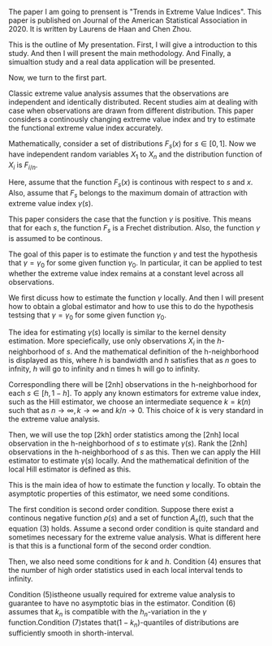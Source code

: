 The paper I am going to prensent is "Trends in Extreme Value Indices". This paper is published on Journal of the American Statistical Association in 2020. It is written by Laurens de Haan and Chen Zhou.


This is the outline of My presentation. First, I will give a introduction to this study. And then I will present the main methodology. And Finally, a simualtion study and a real data application will be presented.

Now, we turn to the first part.

Classic extreme value analysis assumes that the observations are independent and identically distributed. 
Recent studies aim at dealing with case when observations are drawn from different distribution. 
This paper considers a continously changing extreme value index and try to estimate the functional extreme value index accurately.


Mathematically, consider a set of distributions $F_s(x)$ for $s\in [0,1]$. Now  we have independent random variables $X_1$ to $X_n$ and the distribution function of $X_i$ is $F_{i/n}$.

Here, assume that the function $F_s(x)$ is continous with respect to $s$ and $x$. Also, assume that $F_s$ belongs to the maximum domain of attraction with extreme value index $\gamma(s)$.

This paper considers the case that the function $\gamma$ is positive. This means that for each $s$, the function $F_s$ is a Frechet distribution. Also,  the function $\gamma$ is assumed to be continous.

The goal of this paper is to estimate the function $\gamma$ and test the hypothesis that $\gamma=\gamma_0$ for some given function $\gamma_0$. In particular, it can be applied to test whether the extreme value index remains at a constant level across all observations.



We first dicuss how to estimate the function $\gamma$ locally. And then I will present how to obtain a global estimator and how to use this to do the hypothesis testsing that $\gamma=\gamma_0$ for some given function $\gamma_0$.


The idea for estimating $\gamma(s)$ locally is similar to the kernel density estimation. More speciefically, use only observations $X_i$ in the $h$-neighborhood of $s$. And the mathematical definition of the h-neighborhood is displayed as this, where $h$ is bandwidth and $h$ satisfies that as $n$ goes to infnity, $h$ will go to infinity and n times h will go to infinity.

Correspondling there will be [2nh] observations in the h-neighborhood for each $s\in [h,1-h]$. To apply any known estimators for extreme value index, such as the Hill estimator, we choose an intermediate sequence $k=k(n)$ such that as $n \to \infty, k \to \infty$ and $k/n\to 0$. This choice of $k$ is very standard in the extreme value analysis.

Then, we will use the top [2kh] order statistics among the [2nh] local observation in the h-neighborhood of $s$ to estimate $\gamma(s)$.  Rank the [2nh] observations in the h-neighborhood of $s$ as this. Then we can apply the Hill estimator to estimate $\gamma(s)$ locally. And the mathematical definition of the local Hill estimator is defined as this.

This is the main idea of how to estimate the function $\gamma$ locally.  To obtain the asymptotic properties of this estimator, we need some conditions.

The first condition is second order condition.  Suppose there exist a continous negative function $\rho(s)$ and a set of function $A_s(t)$, such that the equation (3) holds. Assume a second order condition is quite standard and sometimes necessary for the extreme value analysis. What is different here is that this is a functional form of the second order condtion.

Then, we also need some conditions for $k$ and $h$.  Condition (4) ensures that the number of high order statistics used in each local interval tends to infinity.

 Condition (5)istheone usually required for extreme value analysis to guarantee to have no asymptotic bias in the estimator. Condition (6) assumes that $k_n$ is compatible with the $h_n$-variation in the $\gamma$ function.Condition (7)states that($1−k_n$)-quantiles of distributions are sufficiently smooth in shorth-interval.



